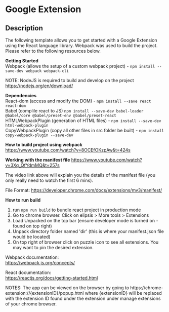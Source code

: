 # Google Extension

## Description
The following template allows you to get started with a Google Extension using the React language library. Webpack was used to build the project. Please refer to the following resources below.

**Getting Started**<br>
Webpack (allows the setup of a custom webpack project) - `npm install --save-dev webpack webpack-cli`

NOTE: NodeJS is required to build and develop on the project<br>
https://nodejs.org/en/download/

**Dependencies**<br>
React-dom (access and modify the DOM) - `npm install --save react react-dom`<br>
Babel (complile react to JS) `npm install --save-dev babel-loader @babel/core @babel/preset-env @babel/preset-react`<br>
HTMLWebpackPlugin (generation of HTML files) - `npm install --save-dev html-webpack-plugin`<br>
CopyWebpackPlugin (copy all other files in src folder be built) - `npm install copy-webpack-plugin --save-dev`<br>

**How to build project using webpack**<br>
https://www.youtube.com/watch?v=8OCEfOKzpAw&t=424s

**Working with the manifest file**
https://www.youtube.com/watch?v=3Xq_QfYdmMQ&t=257s

The video link above will explain you the details of the manifest file (you only really need to watch the first 6 mins).

File Format: 
https://developer.chrome.com/docs/extensions/mv3/manifest/

**How to run build**
1. run `npm run build` to bundle react project in production mode
2. Go to chrome browser. Click on elipsis > More tools > Extensions
2. Load Unpacked on the top bar (ensure developer mode is turned on - found on top right)
3. Unpack directory folder named 'dir' (this is where your manifest.json file would be located)
4. On top right of browser click on puzzle icon to see all extensions. You may want to pin the desired extension.

Webpack documentation:<br>
https://webpack.js.org/concepts/

React documentation:<br>
https://reactjs.org/docs/getting-started.html

NOTES: 
The app can be viewed on the browser by going to https://chrome-extension://{extensionID}/popup.html where {extensionID} will be replaced with the extension ID found under the extension under manage extensions of your chrome browser. 
